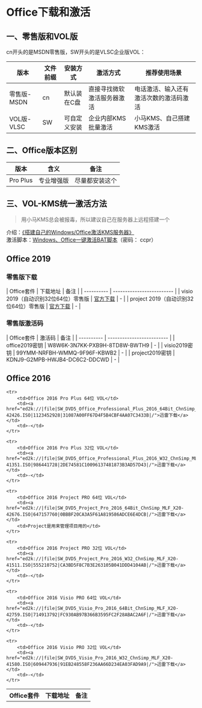 # Office下载和激活
## 一、零售版和VOL版
cn开头的是MSDN零售版，SW开头的是VLSC企业版VOL：  

| 版本 | 文件前缀 | 安装方式 | 激活方式 | 推荐使用场景 |
| ---- | ---- | ---- | ---- | ---- |
| 零售版-MSDN | cn | 默认装在C盘 | 直接寻找微软激活服务器激活 | 电话激活、输入还有激活次数的激活码激活 |
| VOL版-VLSC | SW | 可自定义安装 | 企业内部KMS批量激活 | 小马KMS、自己搭建KMS激活 |

## 二、Office版本区别
| 版本 | 含义 | 备注 |
| ---- | ---- | ---- |
| Pro Plus | 专业增强版 | 尽量都安装这个 |

## 三、VOL-KMS统一激活方法
> 用小马KMS总会被报毒，所以建议自己在服务器上远程搭建一个

介绍：[《搭建自己的Windows/Office激活KMS服务器》](http://www.bewindoweb.com/240.html)  
激活脚本：[Windows、Office一键激活BAT脚本](https://pan.baidu.com/s/1YFMHiQrQcSXXtuRjMrVg2w)（密码： ccpr）

## Office 2019
### 零售版下载
| Office套件 | 下载地址 | 备注 |
| ---------- | ------------------------- |
| visio 2019（自动识别32位64位）零售版 | [官方下载](https://officecdn.microsoft.com/pr/492350f6-3a01-4f97-b9c0-c7c6ddf67d60/media/zh-CN/VisioPro2019Retail.img) | - |
| project 2019（自动识别32位64位）零售版 | [官方下载](https://officecdn.microsoft.com/pr/492350f6-3a01-4f97-b9c0-c7c6ddf67d60/media/zh-CN/ProjectPro2019Retail.img) | - |

### 零售版激活码
| Office套件 | 激活码 | 备注 |
| ---------- | ------------------------- |
| office2019密钥 | W8W6K-3N7KK-PXB9H-8TD8W-BWTH9 | - |
| visio2019密钥 | 99YMM-NRFBH-WMMQ-9F96F-KBWB2 | - |
| project2019密钥 | KDNJ9-G2MPB-HWJB4-DC6C2-DDCWD | - |

## Office 2016
<table>
    <tr>
        <th>Office套件</th>
        <th>下载地址</th>
        <th>备注</th>
    </tr>

    <tr>
        <td>Office 2016 Pro Plus 64位 VOL</td>
        <td><a href="ed2k://|file|SW_DVD5_Office_Professional_Plus_2016_64Bit_ChnSimp_MLF_X20-42426.ISO|1123452928|31087A00FF67D4F5B4CBF4AA07C3433B|/">迅雷下载</a></td>
        <td>-</td>
    </tr>

    <tr>
        <td>Office 2016 Pro Plus 32位 VOL</td>
        <td><a href="ed2k://|file|SW_DVD5_Office_Professional_Plus_2016_W32_ChnSimp_MLF_X20-41351.ISO|986441728|2DE74581C10096137481873B3AD57D43|/">迅雷下载</a></td>
        <td>-</td>
    </tr>

    <tr>
        <td>Office 2016 Project PRO 64位 VOL</td>
        <td><a href="ed2k://|file|SW_DVD5_Project_Pro_2016_64Bit_ChnSimp_MLF_X20-42676.ISO|647157760|0BBBF20CA3A5F61A819586ADCE6E4DCB|/">迅雷下载</a></td>
        <td>Project是用来管理项目用的</td>
    </tr>

    <tr>
        <td>Office 2016 Project PRO 32位 VOL</td>
        <td><a href="ed2k://|file|SW_DVD5_Project_Pro_2016_W32_ChnSimp_MLF_X20-41511.ISO|555210752|CA3BD5F8C7B3E263105B041DDD4104AB|/">迅雷下载</a></td>
        <td>-</td>
    </tr>

    <tr>
        <td>Office 2016 Visio PRO 64位 VOL</td>
        <td><a href="ed2k://|file|SW_DVD5_Visio_Pro_2016_64Bit_ChnSimp_MLF_X20-42759.ISO|714913792|FC930AB97B366B3595FC2F28ABAC2A6F|/">迅雷下载</a></td>
        <td>-</td>
    </tr>

    <tr>
        <td>Office 2016 Visio PRO 32位 VOL</td>
        <td><a href="ed2k://|file|SW_DVD5_Visio_Pro_2016_W32_ChnSimp_MLF_X20-41580.ISO|609447936|91EB248558F236AA66D234EA03FAD9A9|/">迅雷下载</a></td>
        <td>-</td>
    </tr>


</table>
